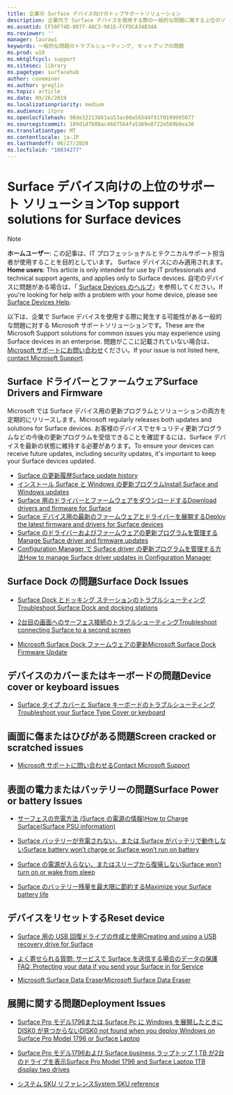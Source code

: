 ```yaml
---
title: 企業の Surface デバイス向けのトップサポートソリューション
description: 企業内で Surface デバイスを使用する際の一般的な問題に関する上位のソリューションを検索できます。
ms.assetid: CF58F74D-8077-48C3-981E-FCFDCA34B34A
ms.reviewer: ''
manager: laurawi
keywords: 一般的な問題のトラブルシューティング, セットアップの問題
ms.prod: w10
ms.mktglfcycl: support
ms.sitesec: library
ms.pagetype: surfacehub
author: coveminer
ms.author: greglin
ms.topic: article
ms.date: 09/26/2019
ms.localizationpriority: medium
ms.audience: itpro
ms.openlocfilehash: 98de32213861aa53ac00a565d4f81f0199995077
ms.sourcegitcommit: 109d1d7608ac4667564fa5369e8722e569b8ea36
ms.translationtype: MT
ms.contentlocale: ja-JP
ms.lasthandoff: 06/27/2020
ms.locfileid: "10834277"
---
```

# <span data-ttu-id="9083b-104">Surface デバイス向けの上位のサポート ソリューション</span><span class="sxs-lookup"><span data-stu-id="9083b-104">Top support solutions for Surface devices</span></span>

> [!Note]
> <span data-ttu-id="9083b-105">**ホームユーザー**: この記事は、IT プロフェッショナルとテクニカルサポート担当者が使用することを目的としています。 Surface デバイスにのみ適用されます。</span><span class="sxs-lookup"><span data-stu-id="9083b-105">**Home users**: This article is only intended for use by IT professionals and technical support agents, and applies only to Surface devices.</span></span> <span data-ttu-id="9083b-106">自宅のデバイスに問題がある場合は、「 [Surface Devices のヘルプ](https://support.microsoft.com/products/surface-devices)」を参照してください。</span><span class="sxs-lookup"><span data-stu-id="9083b-106">If you're looking for help with a problem with your home device, please see  [Surface Devices Help](https://support.microsoft.com/products/surface-devices).</span></span>

<span data-ttu-id="9083b-107">以下は、企業で Surface デバイスを使用する際に発生する可能性がある一般的な問題に対する Microsoft サポートソリューションです。</span><span class="sxs-lookup"><span data-stu-id="9083b-107">These are the Microsoft Support solutions for common issues you may experience using Surface devices in an enterprise.</span></span> <span data-ttu-id="9083b-108">問題がここに記載されていない場合は、 [Microsoft サポートにお問い合わせ](https://support.microsoft.com/supportforbusiness/productselection)ください。</span><span class="sxs-lookup"><span data-stu-id="9083b-108">If your issue is not listed here, [contact Microsoft Support](https://support.microsoft.com/supportforbusiness/productselection).</span></span>

## <span data-ttu-id="9083b-109">Surface ドライバーとファームウェア</span><span class="sxs-lookup"><span data-stu-id="9083b-109">Surface Drivers and Firmware</span></span>

<span data-ttu-id="9083b-110">Microsoft では Surface デバイス用の更新プログラムとソリューションの両方を定期的にリリースします。</span><span class="sxs-lookup"><span data-stu-id="9083b-110">Microsoft regularly releases both updates and solutions for Surface devices.</span></span> <span data-ttu-id="9083b-111">お客様のデバイスでセキュリティ更新プログラムなどの今後の更新プログラムを受信できることを確認するには、Surface デバイスを最新の状態に維持する必要があります。</span><span class="sxs-lookup"><span data-stu-id="9083b-111">To ensure your devices can receive future updates, including security updates, it's important to keep your Surface devices updated.</span></span>

- [<span data-ttu-id="9083b-112">Surface の更新履歴</span><span class="sxs-lookup"><span data-stu-id="9083b-112">Surface update history</span></span>](https://www.microsoft.com/surface/support/install-update-activate/surface-update-history)
- [<span data-ttu-id="9083b-113">インストール Surface と Windows の更新プログラム</span><span class="sxs-lookup"><span data-stu-id="9083b-113">Install Surface and Windows updates</span></span>](https://www.microsoft.com/surface/support/performance-and-maintenance/install-software-updates-for-surface?os=windows-10&=undefined)
- [<span data-ttu-id="9083b-114">Surface 用のドライバーとファームウェアをダウンロードする</span><span class="sxs-lookup"><span data-stu-id="9083b-114">Download drivers and firmware for Surface</span></span>](https://support.microsoft.com/help/4023482)
- [<span data-ttu-id="9083b-115">Surface デバイス用の最新のファームウェアとドライバーを展開する</span><span class="sxs-lookup"><span data-stu-id="9083b-115">Deploy the latest firmware and drivers for Surface devices</span></span>](https://docs.microsoft.com/surface/deploy-the-latest-firmware-and-drivers-for-surface-devices)
- [<span data-ttu-id="9083b-116">Surface のドライバーおよびファームウェアの更新プログラムを管理する</span><span class="sxs-lookup"><span data-stu-id="9083b-116">Manage Surface driver and firmware updates</span></span>](https://docs.microsoft.com/surface/manage-surface-pro-3-firmware-updates)
- [<span data-ttu-id="9083b-117">Configuration Manager で Surface driver の更新プログラムを管理する方法</span><span class="sxs-lookup"><span data-stu-id="9083b-117">How to manage Surface driver updates in Configuration Manager</span></span>](https://support.microsoft.com/help/4098906)

## <span data-ttu-id="9083b-118">Surface Dock の問題</span><span class="sxs-lookup"><span data-stu-id="9083b-118">Surface Dock Issues</span></span>

- [<span data-ttu-id="9083b-119">Surface Dock とドッキング ステーションのトラブルシューティング</span><span class="sxs-lookup"><span data-stu-id="9083b-119">Troubleshoot Surface Dock and docking stations</span></span>](https://support.microsoft.com/help/4023468/surface-troubleshoot-surface-dock-and-docking-stations)

- [<span data-ttu-id="9083b-120">2台目の画面へのサーフェス接続のトラブルシューティング</span><span class="sxs-lookup"><span data-stu-id="9083b-120">Troubleshoot connecting Surface to a second screen</span></span>](https://support.microsoft.com/help/4023496)

- [<span data-ttu-id="9083b-121">Microsoft Surface Dock ファームウェアの更新</span><span class="sxs-lookup"><span data-stu-id="9083b-121">Microsoft Surface Dock Firmware Update</span></span>](https://docs.microsoft.com/surface/surface-dock-updater)

## <span data-ttu-id="9083b-122">デバイスのカバーまたはキーボードの問題</span><span class="sxs-lookup"><span data-stu-id="9083b-122">Device cover or keyboard issues</span></span>

- [<span data-ttu-id="9083b-123">Surface タイプ カバーと Surface キーボードのトラブルシューティング</span><span class="sxs-lookup"><span data-stu-id="9083b-123">Troubleshoot your Surface Type Cover or keyboard</span></span>](https://www.microsoft.com/surface/support/hardware-and-drivers/troubleshoot-surface-keyboards)

## <span data-ttu-id="9083b-124">画面に傷またはひびがある問題</span><span class="sxs-lookup"><span data-stu-id="9083b-124">Screen cracked or scratched issues</span></span>

- [<span data-ttu-id="9083b-125">Microsoft サポートに問い合わせる</span><span class="sxs-lookup"><span data-stu-id="9083b-125">Contact Microsoft Support</span></span>](https://support.microsoft.com/supportforbusiness/productselection)

## <span data-ttu-id="9083b-126">表面の電力またはバッテリーの問題</span><span class="sxs-lookup"><span data-stu-id="9083b-126">Surface Power or battery Issues</span></span>

- [<span data-ttu-id="9083b-127">サーフェスの充電方法 (Surface の電源の情報)</span><span class="sxs-lookup"><span data-stu-id="9083b-127">How to Charge Surface(Surface PSU information)</span></span>](https://support.microsoft.com/help/4023496)

- [<span data-ttu-id="9083b-128">Surface バッテリーが充電されない、または Surface がバッテリで動作しない</span><span class="sxs-lookup"><span data-stu-id="9083b-128">Surface battery won’t charge or Surface won’t run on battery</span></span>](https://support.microsoft.com/help/4023536)

- [<span data-ttu-id="9083b-129">Surface の電源が入らない、またはスリープから復帰しない</span><span class="sxs-lookup"><span data-stu-id="9083b-129">Surface won’t turn on or wake from sleep</span></span>](https://support.microsoft.com/help/4023537)

- [<span data-ttu-id="9083b-130">Surface のバッテリー残量を最大限に節約する</span><span class="sxs-lookup"><span data-stu-id="9083b-130">Maximize your Surface battery life</span></span>](https://support.microsoft.com/help/4483194)

## <span data-ttu-id="9083b-131">デバイスをリセットする</span><span class="sxs-lookup"><span data-stu-id="9083b-131">Reset device</span></span>

- [<span data-ttu-id="9083b-132">Surface 用の USB 回復ドライブの作成と使用</span><span class="sxs-lookup"><span data-stu-id="9083b-132">Creating and using a USB recovery drive for Surface</span></span>](https://support.microsoft.com/help/4023512)

- [<span data-ttu-id="9083b-133">よく寄せられる質問: サービスで Surface を送信する場合のデータの保護</span><span class="sxs-lookup"><span data-stu-id="9083b-133">FAQ: Protecting your data if you send your Surface in for Service</span></span>](https://support.microsoft.com/help/4023508)

- [<span data-ttu-id="9083b-134">Microsoft Surface Data Eraser</span><span class="sxs-lookup"><span data-stu-id="9083b-134">Microsoft Surface Data Eraser</span></span>](https://docs.microsoft.com/surface/microsoft-surface-data-eraser)

## <span data-ttu-id="9083b-135">展開に関する問題</span><span class="sxs-lookup"><span data-stu-id="9083b-135">Deployment Issues</span></span>

- [<span data-ttu-id="9083b-136">Surface Pro モデル1796または Surface Pc に Windows を展開したときに DISK0 が見つからない</span><span class="sxs-lookup"><span data-stu-id="9083b-136">DISK0 not found when you deploy Windows on Surface Pro Model 1796 or Surface Laptop</span></span>](https://support.microsoft.com/help/4046108)

- [<span data-ttu-id="9083b-137">Surface Pro モデル1796および Surface business ラップトップ 1 TB が2台のドライブを表示</span><span class="sxs-lookup"><span data-stu-id="9083b-137">Surface Pro Model 1796 and Surface Laptop 1TB display two drives</span></span>](https://support.microsoft.com/help/4046105)

- [<span data-ttu-id="9083b-138">システム SKU リファレンス</span><span class="sxs-lookup"><span data-stu-id="9083b-138">System SKU reference</span></span>](https://docs.microsoft.com/surface/surface-system-sku-reference)
